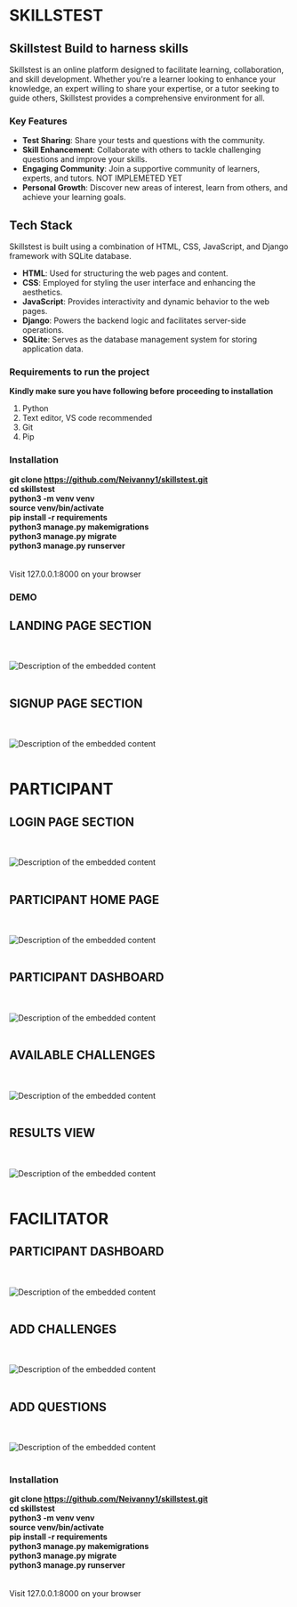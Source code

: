 # SKILLSTEST
## Skillstest Build to harness skills

Skillstest is an online platform designed to facilitate learning, collaboration, and skill development. Whether you're a learner looking to enhance your knowledge, an expert willing to share your expertise, or a tutor seeking to guide others, Skillstest provides a comprehensive environment for all.

### Key Features

- **Test Sharing**: Share your tests and questions with the community.
- **Skill Enhancement**: Collaborate with others to tackle challenging questions and improve your skills.
- **Engaging Community**: Join a supportive community of learners, experts, and tutors. NOT IMPLEMETED YET
- **Personal Growth**: Discover new areas of interest, learn from others, and achieve your learning goals.

## Tech Stack
Skillstest is built using a combination of HTML, CSS, JavaScript, and Django framework with SQLite database.

- **HTML**: Used for structuring the web pages and content.
- **CSS**: Employed for styling the user interface and enhancing the aesthetics.
- **JavaScript**: Provides interactivity and dynamic behavior to the web pages.
- **Django**: Powers the backend logic and facilitates server-side operations.
- **SQLite**: Serves as the database management system for storing application data.

### Requirements to run the project <br>
<strong>Kindly make sure you have following before proceeding to installation</strong> <br>
1. Python 
2. Text editor, VS code recommended
3. Git
5. Pip

### Installation <br>
<strong>git clone https://github.com/Neivanny1/skillstest.git</strong> <br>
<strong>cd skillstest</strong> <br>
<strong>python3 -m venv venv </strong> <br>
<strong>source venv/bin/activate</strong> <br>
<strong>pip install -r requirements </strong> <br>
<strong>python3 manage.py makemigrations</strong> <br>
<strong>python3 manage.py migrate</strong> <br>
<strong>python3 manage.py runserver</strong> <br><br><br>
Visit 127.0.0.1:8000 on your browser


### DEMO
<h2>LANDING PAGE SECTION</h2>
<br> <br><img src="https://github.com/Neivanny1/skillstest/blob/main/static/screenshots/home.png" alt="Description of the embedded content"> <br> <br>
<h2> SIGNUP PAGE SECTION </h2> 
<br> <br><img src="https://github.com/Neivanny1/skillstest/blob/main/static/screenshots/signup.png" alt="Description of the embedded content"> <br> <br>
<h1>PARTICIPANT</h1> 
<h2>LOGIN PAGE SECTION</h2> 
<br> <br><img src="https://github.com/Neivanny1/skillstest/blob/main/static/screenshots/login.png" alt="Description of the embedded content"> <br> <br>
<h2>PARTICIPANT HOME PAGE</h2> 
<br> <br><img src="https://github.com/Neivanny1/skillstest/blob/main/static/screenshots/participanthome.png" alt="Description of the embedded content"> <br> <br>
<h2>PARTICIPANT DASHBOARD</h2> 
<br> <br><img src="https://github.com/Neivanny1/skillstest/blob/main/static/screenshots/participant-dash.JPG" alt="Description of the embedded content"> <br> <br>
<h2>AVAILABLE CHALLENGES</h2> 
<br> <br><img src="https://github.com/Neivanny1/skillstest/blob/main/static/screenshots/available_challenges.PNG" alt="Description of the embedded content"> <br> <br>
<h2>RESULTS VIEW</h2> 
<br> <br><img src="https://github.com/Neivanny1/skillstest/blob/main/static/screenshots/results.PNG" alt="Description of the embedded content"> <br> <br>
<h1>FACILITATOR</h1> 
<h2>PARTICIPANT DASHBOARD</h2> 
<br> <br><img src="https://github.com/Neivanny1/skillstest/blob/main/static/screenshots/facilitator%20dash.PNG" alt="Description of the embedded content"> <br> <br>
<h2>ADD CHALLENGES</h2> 
<br> <br><img  src="https://github.com/Neivanny1/skillstest/blob/main/static/screenshots/add-challenge.PNG" alt="Description of the embedded content"> <br> <br>
<h2>ADD QUESTIONS</h2> 
<br> <br><img src="https://github.com/Neivanny1/skillstest/blob/main/static/screenshots/add-question.PNG" alt="Description of the embedded content"> <br> <br>


### Installation <br>
<strong>git clone https://github.com/Neivanny1/skillstest.git</strong> <br>
<strong>cd skillstest</strong> <br>
<strong>python3 -m venv venv </strong> <br>
<strong>source venv/bin/activate</strong> <br>
<strong>pip install -r requirements </strong> <br>
<strong>python3 manage.py makemigrations</strong> <br>
<strong>python3 manage.py migrate</strong> <br>
<strong>python3 manage.py runserver</strong> <br><br><br>
Visit 127.0.0.1:8000 on your browser
